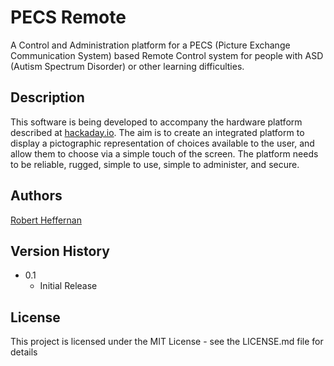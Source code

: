 # PECS Remote

A Control and Administration platform for a PECS (Picture Exchange Communication System) based Remote Control system for people with ASD (Autism Spectrum Disorder) or other learning difficulties.

## Description

This software is being developed to accompany the hardware platform described at [hackaday.io](https://hackaday.io/project/166070-pecs-remote-control).
The aim is to create an integrated platform to display a pictographic representation of choices available to the user, and allow them to choose via a simple touch of the screen.
The platform needs to be reliable, rugged, simple to use, simple to administer, and secure.

## Authors

[Robert Heffernan](https://hackaday.io/RobHeffo)

## Version History

* 0.1
    * Initial Release

## License

This project is licensed under the MIT License - see the LICENSE.md file for details
